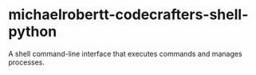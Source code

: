 # michaelrobertt-codecrafters-shell-python
A shell command-line interface that executes commands and manages processes.

